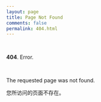 ```yaml
---
layout: page 
title: Page Not Found
comments: false
permalink: 404.html
---
```


<br />

**404**. Error.

<br />

The requested page was not found.

您所访问的页面不存在。
